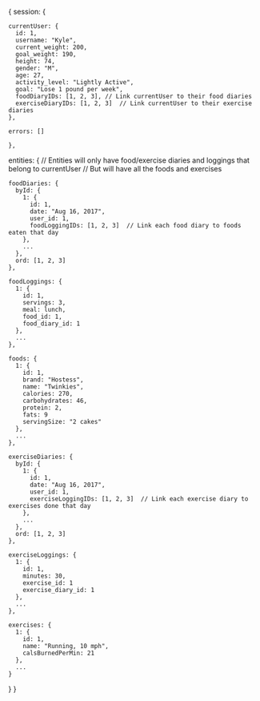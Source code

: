 {
  session: {

    currentUser: {
      id: 1,
      username: "Kyle",
      current_weight: 200,
      goal_weight: 190,
      height: 74,
      gender: "M",
      age: 27,
      activity_level: "Lightly Active",
      goal: "Lose 1 pound per week",
      foodDiaryIDs: [1, 2, 3], // Link currentUser to their food diaries
      exerciseDiaryIDs: [1, 2, 3]  // Link currentUser to their exercise diaries
    },

    errors: []

    },

  entities: {
    // Entities will only have food/exercise diaries and loggings that belong to currentUser
    // But will have all the foods and exercises

    foodDiaries: {
      byId: {
        1: {
          id: 1,
          date: "Aug 16, 2017",
          user_id: 1,
          foodLoggingIDs: [1, 2, 3]  // Link each food diary to foods eaten that day
        },
        ...
      },
      ord: [1, 2, 3]
    },

    foodLoggings: {
      1: {
        id: 1,
        servings: 3,
        meal: lunch,
        food_id: 1,
        food_diary_id: 1
      },
      ...
    },

    foods: {
      1: {
        id: 1,
        brand: "Hostess",
        name: "Twinkies",
        calories: 270,
        carbohydrates: 46,
        protein: 2,
        fats: 9
        servingSize: "2 cakes"
      },
      ...
    },

    exerciseDiaries: {
      byId: {
        1: {
          id: 1,
          date: "Aug 16, 2017",
          user_id: 1,
          exerciseLoggingIDs: [1, 2, 3]  // Link each exercise diary to exercises done that day
        },
        ...
      },
      ord: [1, 2, 3]
    },

    exerciseLoggings: {
      1: {
        id: 1,
        minutes: 30,
        exercise_id: 1
        exercise_diary_id: 1
      },
      ...
    },

    exercises: {
      1: {
        id: 1,
        name: "Running, 10 mph",
        calsBurnedPerMin: 21
      },
      ...
    }
  }
}
